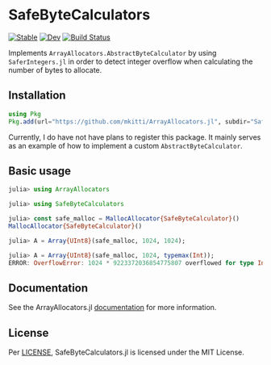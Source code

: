# SafeByteCalculators

[![Stable](https://img.shields.io/badge/docs-stable-blue.svg)](https://mkitti.github.io/ArrayAllocators.jl/stable)
[![Dev](https://img.shields.io/badge/docs-dev-blue.svg)](https://mkitti.github.io/ArrayAllocators.jl/dev)
[![Build Status](https://github.com/mkitti/ArrayAllocators.jl/actions/workflows/CI.yml/badge.svg?branch=main)](https://github.com/mkitti/ArrayAllocators.jl/actions/workflows/CI.yml?query=branch%3Amain)

Implements `ArrayAllocators.AbstractByteCalculator` by using `SaferIntegers.jl` in order to detect integer overflow when calculating the number of bytes to allocate.

## Installation

```julia
using Pkg
Pkg.add(url="https://github.com/mkitti/ArrayAllocators.jl", subdir="SafeByteCalculators")
```

Currently, I do have not have plans to register this package. It mainly serves as an example of how to implement a custom `AbstractByteCalculator`.

## Basic usage

```julia
julia> using ArrayAllocators

julia> using SafeByteCalculators

julia> const safe_malloc = MallocAllocator{SafeByteCalculator}()
MallocAllocator{SafeByteCalculator}()

julia> A = Array{UInt8}(safe_malloc, 1024, 1024);

julia> A = Array{UInt8}(safe_malloc, 1024, typemax(Int));
ERROR: OverflowError: 1024 * 9223372036854775807 overflowed for type Int64
```

## Documentation

See the ArrayAllocators.jl [documentation](https://mkitti.github.io/ArrayAllocators.jl) for more information.

## License

Per [LICENSE](LICENSE), SafeByteCalculators.jl is licensed under the MIT License.
